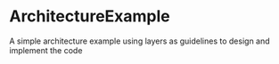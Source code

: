 # ArchitectureExample
A simple architecture example using layers as guidelines to design and implement the code
